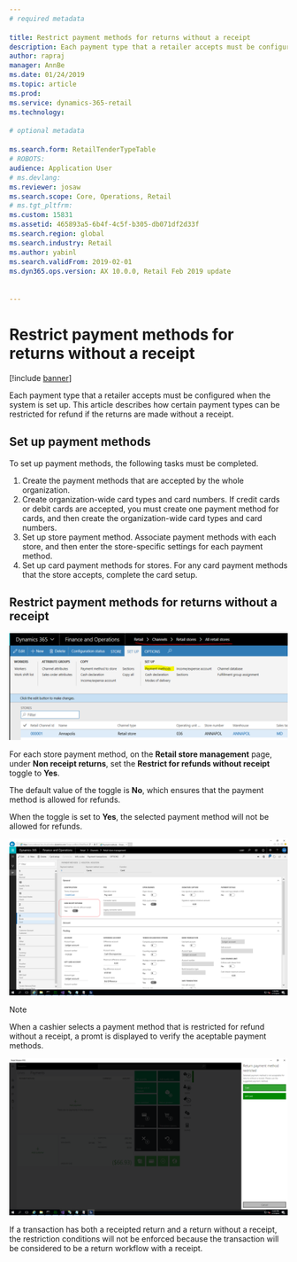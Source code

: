 ```yaml
---
# required metadata

title: Restrict payment methods for returns without a receipt
description: Each payment type that a retailer accepts must be configured when the system is set up. This article describes how certain payment types can be restricted for refund if the returns are made without a receipt.
author: rapraj
manager: AnnBe
ms.date: 01/24/2019
ms.topic: article
ms.prod: 
ms.service: dynamics-365-retail
ms.technology: 

# optional metadata

ms.search.form: RetailTenderTypeTable
# ROBOTS: 
audience: Application User
# ms.devlang: 
ms.reviewer: josaw
ms.search.scope: Core, Operations, Retail
# ms.tgt_pltfrm: 
ms.custom: 15831
ms.assetid: 465893a5-6b4f-4c5f-b305-db071df2d33f
ms.search.region: global
ms.search.industry: Retail
ms.author: yabinl
ms.search.validFrom: 2019-02-01
ms.dyn365.ops.version: AX 10.0.0, Retail Feb 2019 update


---
```


# Restrict payment methods for returns without a receipt

[!include [banner](includes/banner.md)]

Each payment type that a retailer accepts must be configured when the system is set up. This article describes how certain payment types can be restricted for refund if the returns are made without a receipt.

## Set up payment methods

To set up payment methods, the following tasks must be completed.
1. Create the payment methods that are accepted by the whole organization.
2. Create organization-wide card types and card numbers. If credit cards or debit cards are accepted, you must create one payment method for cards, and then create the organization-wide card types and card numbers.
3. Set up store payment method. Associate payment methods with each store, and then enter the store-specific settings for each payment method.
4. Set up card payment methods for stores. For any card payment methods that the store accepts, complete the card setup.

## Restrict payment methods for returns without a receipt

![Retail Store Setup](media/NoReceiptReturns1.png "Retail Store Setup") 

For each store payment method, on the **Retail store management** page, under **Non receipt returns**, set the **Restrict for refunds without receipt** toggle to **Yes**. 

The default value of the toggle is **No**, which ensures that the payment method is allowed for refunds. 

When the toggle is set to **Yes**, the selected payment method will not be allowed for refunds. 

![Retail Store payment method](media/NoReceiptReturns3.png "Retail Store Payment Method") 

> [!NOTE]
> When a cashier selects a payment method that is restricted for refund without a receipt, a promt is displayed to verify the aceptable payment methods.

![Acceptable payment methods](media/NoReceiptReturns4.png "Acceptable payment methods") 

If a transaction has both a receipted return and a return without a receipt, the restriction conditions will not be enforced because the transaction will be considered to be a return workflow with a receipt. 



